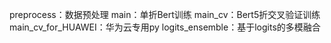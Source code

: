 preprocess：数据预处理
main：单折Bert训练
main_cv：Bert5折交叉验证训练
main_cv_for_HUAWEI：华为云专用py
logits_ensemble：基于logits的多模融合
